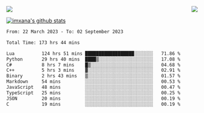 <p>
  <a href="https://count.getloli.com/"><img src="https://count.getloli.com/get/@xana.readme?theme=moebooru-h"></a>
  <img src="https://weather-icon.journeyad.repl.co/@hangzhou?v=1" align="right">
</p>


<a href="https://github.com/imxana"><img align="center" src="https://github-readme-stats.vercel.app/api?username=imxana&show_icons=true&include_all_commits=true&hide_border=tru&custom_title=imxana%27s%20Github%20Stats" alt="imxana's github stats" /></a> 

<!--START_SECTION:waka-->

```txt
From: 22 March 2023 - To: 02 September 2023

Total Time: 173 hrs 44 mins

Lua          124 hrs 51 mins ██████████████████░░░░░░░   71.86 %
Python       29 hrs 40 mins  ████▒░░░░░░░░░░░░░░░░░░░░   17.08 %
C#           8 hrs 7 mins    █▒░░░░░░░░░░░░░░░░░░░░░░░   04.68 %
C++          5 hrs 3 mins    ▓░░░░░░░░░░░░░░░░░░░░░░░░   02.91 %
Binary       2 hrs 43 mins   ▒░░░░░░░░░░░░░░░░░░░░░░░░   01.57 %
Markdown     54 mins         ░░░░░░░░░░░░░░░░░░░░░░░░░   00.53 %
JavaScript   48 mins         ░░░░░░░░░░░░░░░░░░░░░░░░░   00.47 %
TypeScript   25 mins         ░░░░░░░░░░░░░░░░░░░░░░░░░   00.25 %
JSON         20 mins         ░░░░░░░░░░░░░░░░░░░░░░░░░   00.19 %
C            19 mins         ░░░░░░░░░░░░░░░░░░░░░░░░░   00.19 %
```

<!--END_SECTION:waka-->
